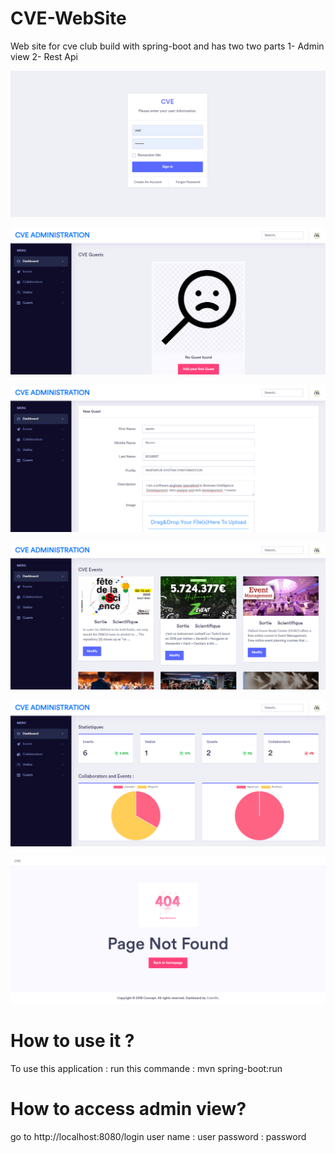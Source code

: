 # CVE-WebSite
Web site for cve club build with spring-boot and has two two parts 
  1- Admin view
  2- Rest Api

![alt text](https://github.com/Nacimbob/Club-Website/blob/master/Images/1.png)

![alt text](https://github.com/Nacimbob/Club-Website/blob/master/Images/2.png)

![alt text](https://github.com/Nacimbob/Club-Website/blob/master/Images/3.png)

![alt text](https://github.com/Nacimbob/Club-Website/blob/master/Images/4.png)

![alt text](https://github.com/Nacimbob/Club-Website/blob/master/Images/5.png)

![alt text](https://github.com/Nacimbob/Club-Website/blob/master/Images/6.png)

# How to use it ?
 To use this application :
 run this commande : mvn spring-boot:run
 
# How to access admin view?
 
 go to http://localhost:8080/login 
 user name : user
 password : password
 
 
